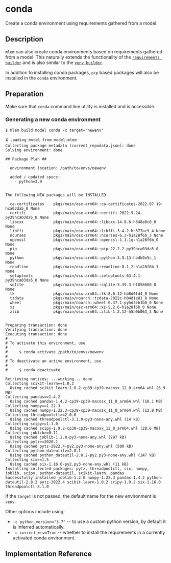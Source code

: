 # conda

Create a conda environment using requirements gathered from a model.

## Description

`mlem` can also create conda environments based on requirements gathered from a
model. This naturally extends the functionality of the
[`requirements builder`](/doc/object-reference/build/requirements) and is also
similar to the [`venv builder`](/doc/object-reference/build/venv).

In addition to installing conda packages, `pip` based packages will also be
installed in the `conda` environment.

## Preparation

Make sure that `conda` command line utility is installed and is accessible.

### Generating a new conda environment

```cli
$ mlem build model conda -c target="newenv"

⏳️ Loading model from model.mlem
Collecting package metadata (current_repodata.json): done
Solving environment: done

## Package Plan ##

  environment location: /path/to/envs/newenv

  added / updated specs:
    - python=3.9


The following NEW packages will be INSTALLED:

  ca-certificates    pkgs/main/osx-arm64::ca-certificates-2022.07.19-hca03da5_0 None
  certifi            pkgs/main/osx-arm64::certifi-2022.9.24-py39hca03da5_0 None
  libcxx             pkgs/main/osx-arm64::libcxx-14.0.6-h848a8c0_0 None
  libffi             pkgs/main/osx-arm64::libffi-3.4.2-hc377ac9_4 None
  ncurses            pkgs/main/osx-arm64::ncurses-6.3-h1a28f6b_3 None
  openssl            pkgs/main/osx-arm64::openssl-1.1.1q-h1a28f6b_0 None
  pip                pkgs/main/osx-arm64::pip-22.2.2-py39hca03da5_0 None
  python             pkgs/main/osx-arm64::python-3.9.13-hbdb9e5c_1 None
  readline           pkgs/main/osx-arm64::readline-8.1.2-h1a28f6b_1 None
  setuptools         pkgs/main/osx-arm64::setuptools-63.4.1-py39hca03da5_0 None
  sqlite             pkgs/main/osx-arm64::sqlite-3.39.3-h1058600_0 None
  tk                 pkgs/main/osx-arm64::tk-8.6.12-hb8d0fd4_0 None
  tzdata             pkgs/main/noarch::tzdata-2022c-h04d1e81_0 None
  wheel              pkgs/main/noarch::wheel-0.37.1-pyhd3eb1b0_0 None
  xz                 pkgs/main/osx-arm64::xz-5.2.6-h1a28f6b_0 None
  zlib               pkgs/main/osx-arm64::zlib-1.2.12-h5a0b063_3 None


Preparing transaction: done
Verifying transaction: done
Executing transaction: done
#
# To activate this environment, use
#
#     $ conda activate /path/to/envs/newenv
#
# To deactivate an active environment, use
#
#     $ conda deactivate

Retrieving notices: ...working... done
Collecting scikit-learn==1.0.2
  Using cached scikit_learn-1.0.2-cp39-cp39-macosx_12_0_arm64.whl (6.9 MB)
Collecting pandas==1.4.2
  Using cached pandas-1.4.2-cp39-cp39-macosx_11_0_arm64.whl (10.1 MB)
Collecting numpy==1.22.3
  Using cached numpy-1.22.3-cp39-cp39-macosx_11_0_arm64.whl (12.8 MB)
Collecting threadpoolctl>=2.0.0
  Using cached threadpoolctl-3.1.0-py3-none-any.whl (14 kB)
Collecting scipy>=1.1.0
  Using cached scipy-1.9.2-cp39-cp39-macosx_12_0_arm64.whl (28.6 MB)
Collecting joblib>=0.11
  Using cached joblib-1.2.0-py3-none-any.whl (297 kB)
Collecting pytz>=2020.1
  Using cached pytz-2022.4-py2.py3-none-any.whl (500 kB)
Collecting python-dateutil>=2.8.1
  Using cached python_dateutil-2.8.2-py2.py3-none-any.whl (247 kB)
Collecting six>=1.5
  Using cached six-1.16.0-py2.py3-none-any.whl (11 kB)
Installing collected packages: pytz, threadpoolctl, six, numpy, joblib, scipy, python-dateutil, scikit-learn, pandas
Successfully installed joblib-1.2.0 numpy-1.22.3 pandas-1.4.2 python-dateutil-2.8.2 pytz-2022.4 scikit-learn-1.0.2 scipy-1.9.2 six-1.16.0 threadpoolctl-3.1.0
```

If the `target` is not passed, the default name for the new environment is
`venv`.

Other options include using:

- `-c python_version="3.7"` -- to use a custom python version, by default it is
  inferred automatically.
- `-c current_env=True` -- whether to install the requirements in a currently
  activated conda environment.

## Implementation Reference
